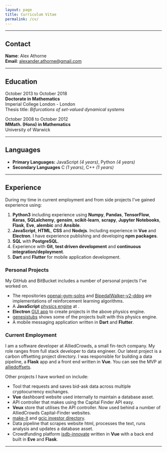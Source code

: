 ```yaml
---
layout: page
title: Curriculum Vitae
permalink: /cv/
---
```


___

## Contact

__Name__: Alex Athorne <br>
__Email__: alexander.athorne@gmail.com

___

## Education


October 2013 to October 2018 <br>
**Doctorate in Mathematics** <br>
Imperial College London - London <br>
Thesis title: *Bifurcations of set-valued dynamical systems*

October 2008 to October 2012 <br>
**MMath. (Hons) in Mathematics** <br>
University of Warwick <br>

___


## Languages


- **Primary Languages:** JavaScript *(4 years)*, Python *(4 years)*
- **Secondary Languages** C *(1 years)*, C++ *(1 years)*

___

## Experience

During my time in current employment and from side projects I've gained experience using:

  1. **Python3** including experience using **Numpy**, **Pandas**, **TensorFlow**, **Keras**, **SQLalchemy**, **gensim**, **scikit-learn**, **scrapy**, **Jupyter Notebooks**, **Flask**, **Eve**, **alembic** and **Ansible**.
  2. **JavaScript**, **HTML**, **CSS** and **Nodejs**. Including experience in **Vue** and **Electron**. I have experience publishing and developing **npm packages**.
  3. **SQL** with **PostgreSQL**.
  4. Experience with **Git**, **test driven development** and  **continuous integration/deployment**.
  5. **Dart** and **Flutter** for mobile application development.

### Personal Projects

My GitHub and BitBucket includes a number of personal projects I've worked on.

- The repositories [openai-gym-solns](https://github.com/mauicv/openai-gym-solns) and [BipedalWalker-v2-ddpg](https://github.com/mauicv/BipedalWalker-v2-ddpg) are implementations of reinforcement learning algorithms.
- A **JavaScript** [physics engine](https://github.com/mauicv/genesis-tubs-engine) at .
- **Electron** [GUI app](https://github.com/mauicv/genesis-tubs-builder) to create projects in the above physics engine.
- [genesistubs](https://genesistubs.com/asteroids) shows some of the projects built with this physics engine.
- A mobile messaging application written in **Dart** and **Flutter**.


### Current Employment

I am a software developer at AlliedCrowds, a small fin-tech company. My role ranges from full stack developer to data engineer. Our latest project is a carbon offsetting project directory. I was responsible for building a data pipeline, a **Flask** app and a front end written in **Vue**. You can see the MVP at [alliedoffsets](https://alliedoffsets.com).

Other projects I have worked on include:

- Tool that requests and saves bid-ask data across multiple cryptocurrency exchanges.
- **Vue** dashboard website used internally to maintain a database asset.
- API controller that makes using the Capital Finder API easy.
- **Veux** store that utilises the API controller. Now used behind a number of AlliedCrowds Capital-Finder websites.
- [make-it](https://make-it.alliedcrowds.com) and [gcic investor directory](https://investors.ghanacic.org/).
- Data pipeline that scrapes website html, processes the text, runs analysis and updates a database asset.
- Crowdfunding platform [isdb-innovate](https://isdb-innovate.org) written in **Vue** with a back end built in **Eve** and **Flask**.

___

